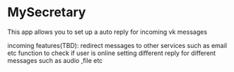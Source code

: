 # MySecretary
This app allows you to set up a auto reply for incoming vk messages

incoming features(TBD):
    redirect messages to other services such as email etc
     function to check if user is online
     setting different reply for different messages such as audio ,file etc
     
  
